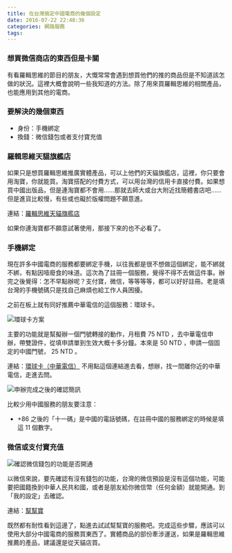 ```yaml
---
title: 在台灣搞定中國電商的幾個設定
date: 2016-07-22 22:48:36
categories: 網路服務
tags:
---
```


### 想買微信商店的東西但是卡關

有看羅輯思維的節目的朋友，大慨常常會遇到想買他們的推的商品但是不知道該怎做的狀況。這裡大概會說明一些我知道的方法。除了用來買羅輯思維的相關產品，也能應用到其他的電商。


### 要解決的幾個東西

- 身份：手機綁定
- 換錢：微信錢包或者支付寶充值


### 羅輯思維天貓旗艦店

如果只是想買羅輯思維推廣實體產品，可以上他們的天貓旗艦店，這裡，你只要會用淘寶，你就能買。淘寶搭配的付費方式，可以用台灣的信用卡直接付費。如果想買中國出版品，但是連淘寶都不會用……那就去師大或台大附近找簡體書店吧……但是進貨比較慢，有些或也礙於版權問題不願意進。

連結：[羅輯思維天貓旗艦店](https://luojisiwei.world.tmall.com/)

如果你連淘寶都不願意試著使用，那接下來的也不必看了。


### 手機綁定

現在許多中國電商的服務都要綁定手機，以往我都是很不想做這個綁定，能不綁就不綁，有點因噎廢食的味道。這次為了註冊一個服務，覺得不得不去做這件事。辦完之後覺得：怎不早點辦呢？支付寶，微信，等等等等，都可以好好註冊。老是填台灣的手機號碼只是找自己麻煩也給工作人員困擾。

之前在板上就有同好推薦中華電信的這個服務：環球卡。

![環球卡方案](https://c3.staticflickr.com/9/8688/28190114330_e905de8138.jpg)

主要的功能就是幫擬辦一個門號轉接的動作，月租費 75 NTD ，去中華電信申辦，帶雙證件，從填申請單到生效大概十多分鐘。本來是 50 NTD ，申請一個固定的中國門號， 25 NTD 。

連結：[環球卡（中華電信）](http://www.sim2travel.com/index.php/product-description)
不用點這個連結進去看，想辦，找一間離你近的中華電信，走進去問。

![申辦完成之後的確認簡訊](https://c8.staticflickr.com/9/8719/28473492375_2c50709f7e.jpg)

比較少用中國服務的朋友要注意：

- +86 之後的「十一碼」是中國的電話號碼，在註冊中國的服務綁定的時候是填這 11 個數字。


### 微信或支付寶充值

![確認微信錢包的功能是否開通](https://c6.staticflickr.com/9/8341/28395594741_a7c4b684c6.jpg)

以微信來說，要先確認有沒有錢包的功能，台灣的微信預設是沒有這個功能，可能要把國籍換到中華人民共和國，或者是朋友給你微信幣（任何金額）就能開通。到「我的設定」去確認。

連結：[幫幫寶](https://www.paybao.com.tw/)

既然都有耐性看到這邊了，點進去試試幫幫寶的服務吧。完成這些步驟，應該可以使用大部分中國電商的服務買東西了。實體商品的部份牽涉運送，如果是羅輯思維推薦的產品，建議還是從天貓店買。
